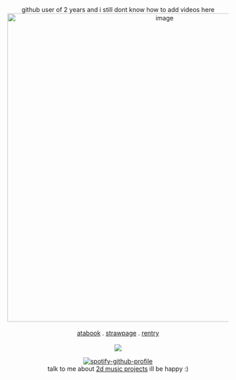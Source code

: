 <div align="center">
  github user of 2 years and i still dont know how to add videos here<br><a href="https://youtu.be/vSrOWujV6Ws?si=2NsffOe5xiRm8-Vn"><img width="700" height="700" alt="image" src="https://encrypted-tbn0.gstatic.com/images?q=tbn:ANd9GcTZkwJbYOlmnOCGmKPClvqQFiIH1vMAMMEFj0LUgDoOlz6dAy0HxD1GzvN4&s=10" />
</a><br></br><a href="https://daleon.atabook.org">atabook</a> . <a href="https://yoiyaminiainori.straw.page/">strawpage</a> . <a href="https://rentry.co/dallydaleon">rentry</a>
<br></br><img src="https://komarev.com/ghpvc/?username=dallydaleon&label=CATHYS+CLEARED&color=ff0000&base=1000000&style=plastic">

[![spotify-github-profile](https://spotify-github-profile.kittinanx.com/api/view?uid=it2ib0xsv0lcpad20hktrepj9&cover_image=true&theme=novatorem&show_offline=false&background_color=8E4898&interchange=false&bar_color=8E4898&bar_color_cover=false)](https://youtu.be/xHa6a3FtPJg?si=Yg89uBRatoaSeaUi)
<br>talk to me about <a href="https://2d-music-projects-multimedia.fandom.com/wiki/2D_Music_Projects_%26_Multimedia_Wiki">2d music projects</a> ill be happy :)<br></br>
